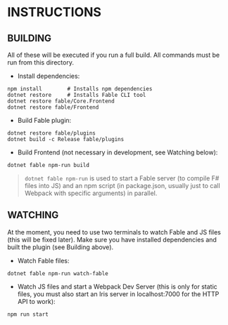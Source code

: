 # INSTRUCTIONS

## BUILDING

All of these will be executed if you run a full build. All commands must be run from this directory.

- Install dependencies:

```shell
npm install        # Installs npm dependencies
dotnet restore     # Installs Fable CLI tool
dotnet restore fable/Core.Frontend
dotnet restore fable/Frontend
```

- Build Fable plugin:

```shell
dotnet restore fable/plugins
dotnet build -c Release fable/plugins
```

- Build Frontend (not necessary in development, see Watching below):

```shell
dotnet fable npm-run build
```

> `dotnet fable npm-run` is used to start a Fable server (to compile F# files into JS) and an npm script
  (in package.json, usually just to call Webpack with specific arguments) in parallel.

## WATCHING

At the moment, you need to use two terminals to watch Fable and JS files (this will be fixed later).
Make sure you have installed dependencies and built the plugin (see Building above).

- Watch Fable files:

```shell
dotnet fable npm-run watch-fable
```

- Watch JS files and start a Webpack Dev Server (this is only for static files, you must also start
  an Iris server in localhost:7000 for the HTTP API to work):

```shell
npm run start
```

